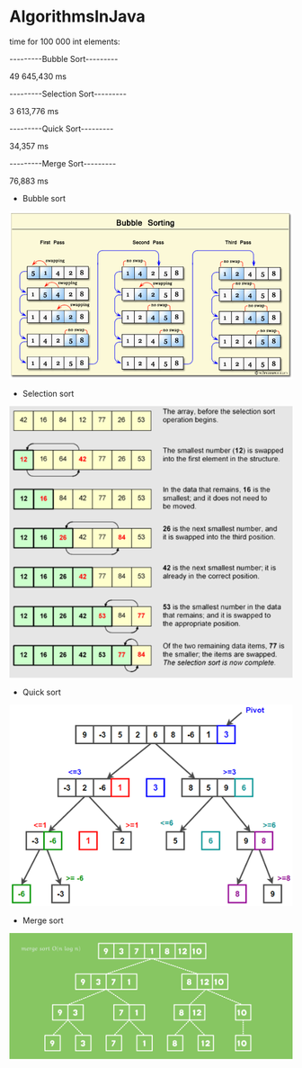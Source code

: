 # AlgorithmsInJava

time for 100 000 int elements: 

---------Bubble Sort---------

   49 645,430 ms
   
---------Selection Sort---------

   3 613,776 ms
   
---------Quick Sort---------

   34,357 ms
   
---------Merge Sort---------

   76,883 ms
 

- Bubble sort

![Image alt](https://raw.githubusercontent.com/ElenaIbr/AlgorithmsInJava/master/bubbleSort.png)

- Selection sort

![Image alt](https://raw.githubusercontent.com/ElenaIbr/AlgorithmsInJava/master/selSort.png)

- Quick sort

![Image alt](https://raw.githubusercontent.com/ElenaIbr/AlgorithmsInJava/master/quickSort.png)

- Merge sort

![Image alt](https://raw.githubusercontent.com/ElenaIbr/AlgorithmsInJava/master/mergeSort.png)
